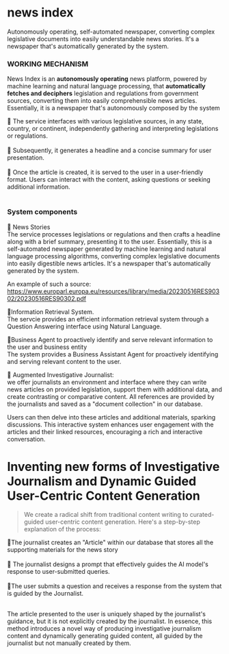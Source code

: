 # news index
Autonomously operating, self-automated newspaper, converting complex legislative documents into easily understandable news stories. It's a newspaper that's automatically generated by the system.<BR>


### WORKING MECHANISM
News Index is an **autonomously operating** news platform, powered by machine learning and natural language processing, that **automatically fetches and deciphers** legislation and regulations from government sources, converting them into easily comprehensible news articles. Essentially, it is a newspaper that's autonomously composed by the system<br>

:small_blue_diamond: The service interfaces with various legislative sources, in any state, country, or continent, independently gathering and interpreting legislations or regulations.<br><br>
:small_blue_diamond: Subsequently, it generates a headline and a concise summary for user presentation.<br><br>
:small_blue_diamond: Once the article is created, it is served to the user in a user-friendly format. Users can interact with the content, asking questions or seeking additional information.<br><br>




### System components

:small_blue_diamond: News Stories<BR>
The service processes legislations or regulations and then crafts a headline along with a brief summary, presenting it to the user. Essentially, this is a self-automated newspaper generated by machine learning and natural language processing algorithms, converting complex legislative documents into easily digestible news articles. It's a newspaper that's automatically generated by the system.<br>

An example of such a source: https://www.europarl.europa.eu/resources/library/media/20230516RES90302/20230516RES90302.pdf



:small_blue_diamond:Information Retrieval System. <BR>
The servcie provides an efficient information retrieval system through a Question Answering interface using Natural Language.


:small_blue_diamond:Business Agent to proactively identify and serve relevant information to the user and business entity<br>
The system provides a Business Assistant Agent for proactively identifying and serving relevant content to the user.


:small_blue_diamond: Augmented Investigative Journalist:<BR>
we offer journalists an environment and interface where they can write news articles on provided legislation, support them with additional data, and create contrasting or comparative content. All references are provided by the journalists and saved as a "document collection" in our database.<br>

Users can then delve into these articles and additional materials, sparking discussions. This interactive system enhances user engagement with the articles and their linked resources, encouraging a rich and interactive conversation.<br>



# Inventing new forms of Investigative Journalism and Dynamic Guided User-Centric Content Generation

>  We create a radical shift from traditional content writing to curated-guided user-centric content generation. Here's a step-by-step explanation of the process:<br>

:small_blue_diamond:The journalist creates an "Article" within our database that stores all the supporting materials for the news story<br><br>
:small_blue_diamond: The journalist designs a prompt that effectively guides the AI model's response to user-submitted queries.<br><br>
:small_blue_diamond:The user submits a question and receives a response from the system that is guided by the Journalist.<br><br>

The article presented to the user is uniquely shaped by the journalist's guidance, but it is not explicitly created by the journalist.
In essence, this method introduces a novel way of producing investigative journalism content and dynamically generating guided content, all guided by the journalist but not manually created by them.<br>





